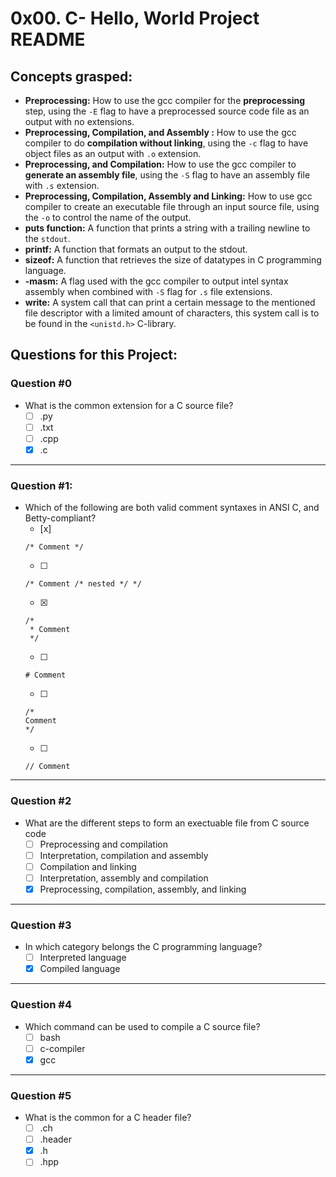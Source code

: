 # 0x00. C- Hello, World Project README

## Concepts grasped:
  - **Preprocessing:** How to use the gcc compiler for the
  **preprocessing** step, using the `-E` flag to have a preprocessed source
  code file as an output with no extensions.
  - **Preprocessing, Compilation, and Assembly :** How to use the gcc compiler
  to do **compilation without linking**, using the `-c` flag to have object
  files as an output with `.o` extension.
  - **Preprocessing, and Compilation:** How to use the gcc compiler to
  **generate an assembly file**, using the `-S` flag to have an assembly file
  with `.s` extension.
  - **Preprocessing, Compilation, Assembly and Linking:** How to use gcc
  compiler to create an executable file through an input source file,
  using the `-o` to control the name of the output.
  - **puts function:** A function that prints a string with a trailing newline
  to the `stdout`.
  - **printf:** A function that formats an output to the stdout.
  - **sizeof:** A function that retrieves the size of datatypes in C 
  programming language.
  - **-masm:** A flag used with the gcc compiler to output intel syntax
  assembly when combined with `-S` flag for `.s` file extensions.
  - **write:** A system call that can print a certain message to the mentioned
  file descriptor with a limited amount of characters, this system call is to
  be found in the `<unistd.h>` C-library.

## Questions for this Project:
### Question #0
  - What is the common extension for a C source file?
    - [ ] .py
    - [ ] .txt
    - [ ] .cpp
    - [x] .c

---

### Question #1:
  - Which of the following are both valid comment syntaxes in ANSI C,
  and Betty-compliant?
    - [x]
    ```
    /* Comment */
    ```
    - [ ]
    ```
    /* Comment /* nested */ */
    ```
    - [x]
    ```
    /*
     * Comment
     */
    ```
    - [ ]
    ```
    # Comment
    ```
    - [ ]
    ```
    /*
    Comment
    */
    ```
    - [ ]
    ```
    // Comment
    ```
---

### Question #2
  - What are the different steps to form an exectuable file from C source code
    - [ ] Preprocessing and compilation
    - [ ] Interpretation, compilation and assembly
    - [ ] Compilation and linking
    - [ ] Interpretation, assembly and compilation
    - [x] Preprocessing, compilation, assembly, and linking

---

### Question #3
  - In which category belongs the C programming language?
    - [ ] Interpreted language
    - [x] Compiled language

---

### Question #4
  - Which command can be used to compile a C source file?
    - [ ] bash
    - [ ] c-compiler
    - [x] gcc

---

### Question #5
  - What is the common for a C header file?
    - [ ] .ch
    - [ ] .header
    - [x] .h
    - [ ] .hpp
